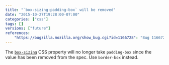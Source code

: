 ```yaml
---
title: "`box-sizing:padding-box` will be removed"
date: "2015-10-27T19:28:00-07:00"
categories: ["css"]
tags: []
versions: ["future"]
references:
    "https://bugzilla.mozilla.org/show_bug.cgi?id=1166728": "Bug 1166728 - remove box-sizing: padding-box"
---
```

The [`box-sizing`](https://developer.mozilla.org/en-US/docs/Web/CSS/box-sizing) CSS property will no longer take `padding-box` since the value has been removed from the spec. Use `border-box` instead.
